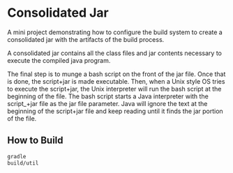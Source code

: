 # Consolidated Jar

A mini project demonstrating how to configure the build system to create
a consolidated jar with the artifacts of the build process.

A consolidated jar contains all the class files and jar contents necessary to
execute the compiled java program.

The final step is to munge a bash script on the front of the jar file. Once
that is done, the script+jar is made executable. Then, when a Unix style OS
tries to execute the script+jar, the Unix interpreter will run the bash script
at the beginning of the file. The bash script starts a Java interpreter with
the script_+jar file as the jar file parameter. Java will ignore the text at
the beginning of the script+jar file and keep reading until it finds the jar
portion of the file.

## How to Build

```bash
gradle
build/util
```
